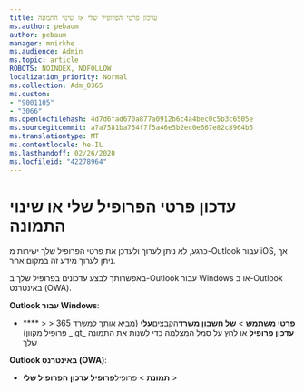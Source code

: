 ```yaml
---
title: עדכון פרטי הפרופיל שלי או שינוי התמונה
ms.author: pebaum
author: pebaum
manager: mnirkhe
ms.audience: Admin
ms.topic: article
ROBOTS: NOINDEX, NOFOLLOW
localization_priority: Normal
ms.collection: Adm_O365
ms.custom:
- "9001105"
- "3066"
ms.openlocfilehash: 4d7d6fad670a877a0912b6c4a4bec0c5b3c6505e
ms.sourcegitcommit: a7a7581ba754f7f5a46e5b2ec0e667e82c8964b5
ms.translationtype: MT
ms.contentlocale: he-IL
ms.lasthandoff: 02/26/2020
ms.locfileid: "42278964"
---
```

# <a name="update-my-profile-information-or-change-my-picture"></a>עדכון פרטי הפרופיל שלי או שינוי התמונה

כרגע, לא ניתן לערוך ולעדכן את פרטי הפרופיל שלך ישירות מ-Outlook עבור iOS, אך ניתן לערוך מידע זה במקום אחר. 

באפשרותך לבצע עדכונים בפרופיל שלך ב-Outlook עבור Windows או ב-Outlook באינטרנט (OWA). 

**Outlook עבור Windows**: 

- **** >  > **פרטי משתמש** > **של חשבון משרד**הקבצים**עלי** (מביא אותך למשרד 365 פרופיל מקוון) _ gt_ **עדכון פרופיל** או לחץ על סמל המצלמה כדי לשנות את התמונה שלך  
  
**Outlook באינטרנט (OWA)**: 

- **תמונת** > פרופיל**פרופיל עדכון** **הפרופיל שלי** > 
